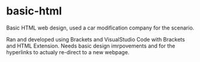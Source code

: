 # basic-html
Basic HTML web design, used a car modification company for the scenario.

Ran and developed using Brackets and VisualStudio Code with Brackets and HTML Extension.
Needs basic design imrpovements and for the hyperlinks to actualy re-direct to a new webpage.

